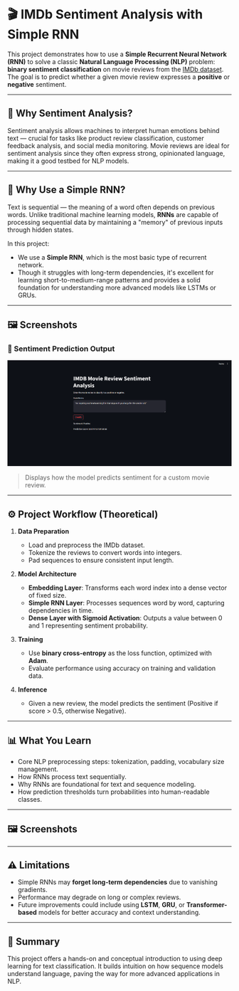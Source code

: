 # 🎬 IMDb Sentiment Analysis with Simple RNN

This project demonstrates how to use a **Simple Recurrent Neural Network (RNN)** to solve a classic **Natural Language Processing (NLP)** problem: **binary sentiment classification** on movie reviews from the [IMDb dataset](https://ai.stanford.edu/~amaas/data/sentiment/). The goal is to predict whether a given movie review expresses a **positive** or **negative** sentiment.

---

## 🧠 Why Sentiment Analysis?

Sentiment analysis allows machines to interpret human emotions behind text — crucial for tasks like product review classification, customer feedback analysis, and social media monitoring. Movie reviews are ideal for sentiment analysis since they often express strong, opinionated language, making it a good testbed for NLP models.

---

## 🔁 Why Use a Simple RNN?

Text is sequential — the meaning of a word often depends on previous words. Unlike traditional machine learning models, **RNNs** are capable of processing sequential data by maintaining a "memory" of previous inputs through hidden states.

In this project:
- We use a **Simple RNN**, which is the most basic type of recurrent network.
- Though it struggles with long-term dependencies, it's excellent for learning short-to-medium-range patterns and provides a solid foundation for understanding more advanced models like LSTMs or GRUs.
---

## 🖼️ Screenshots
### 📌 Sentiment Prediction Output

![Prediction Example](image.png)

> Displays how the model predicts sentiment for a custom movie review.

---

## ⚙️ Project Workflow (Theoretical)

1. **Data Preparation**
   - Load and preprocess the IMDb dataset.
   - Tokenize the reviews to convert words into integers.
   - Pad sequences to ensure consistent input length.

2. **Model Architecture**
   - **Embedding Layer**: Transforms each word index into a dense vector of fixed size.
   - **Simple RNN Layer**: Processes sequences word by word, capturing dependencies in time.
   - **Dense Layer with Sigmoid Activation**: Outputs a value between 0 and 1 representing sentiment probability.

3. **Training**
   - Use **binary cross-entropy** as the loss function, optimized with **Adam**.
   - Evaluate performance using accuracy on training and validation data.

4. **Inference**
   - Given a new review, the model predicts the sentiment (Positive if score > 0.5, otherwise Negative).

---

## 📊 What You Learn

- Core NLP preprocessing steps: tokenization, padding, vocabulary size management.
- How RNNs process text sequentially.
- Why RNNs are foundational for text and sequence modeling.
- How prediction thresholds turn probabilities into human-readable classes.

---

## 🖼️ Screenshots
---

## ⚠️ Limitations

- Simple RNNs may **forget long-term dependencies** due to vanishing gradients.
- Performance may degrade on long or complex reviews.
- Future improvements could include using **LSTM**, **GRU**, or **Transformer-based** models for better accuracy and context understanding.

---

## 🧩 Summary

This project offers a hands-on and conceptual introduction to using deep learning for text classification. It builds intuition on how sequence models understand language, paving the way for more advanced applications in NLP.
